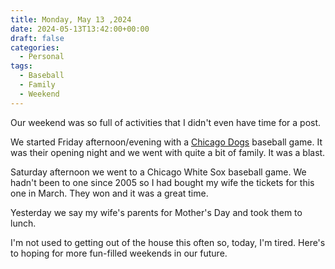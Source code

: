 ```yaml
---
title: Monday, May 13 ,2024
date: 2024-05-13T13:42:00+00:00
draft: false
categories:
  - Personal
tags:
  - Baseball
  - Family
  - Weekend
---
```


Our weekend was so full of activities that I didn't even have time for a post.

We started Friday afternoon/evening with a [Chicago Dogs][1] baseball game. It was their opening night and we went with quite a bit of family. It was a blast.

Saturday afternoon we went to a Chicago White Sox baseball game. We hadn't been to one since 2005 so I had bought my wife the tickets for this one in March. They won and it was a great time.

Yesterday we say my wife's parents for Mother's Day and took them to lunch.

I'm not used to getting out of the house this often so, today, I'm tired. Here's to hoping for more fun-filled weekends in our future.

 [1]: https://thechicagodogs.com